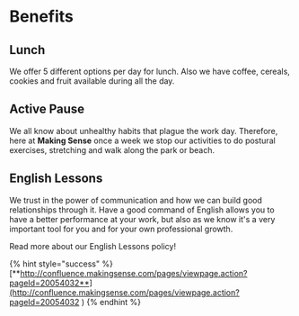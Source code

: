 # Benefits

## Lunch 

We offer 5 different options per day for lunch. Also we have coffee, cereals, cookies and fruit available during all the day.

## Active Pause 

We all know about unhealthy habits that plague the work day. Therefore, here at **Making Sense** once a week we stop our activities to do postural exercises, stretching and walk along the park or beach.

## English Lessons 

We trust in the power of communication and how we can build good relationships through it. Have a good command of English allows you to have a better performance at your work, but also as we know it's a very important tool for you and for your own professional growth. 

Read more about our English Lessons policy!

{% hint style="success" %}
[**http://confluence.makingsense.com/pages/viewpage.action?pageId=20054032**](http://confluence.makingsense.com/pages/viewpage.action?pageId=20054032
)
{% endhint %}

## 

